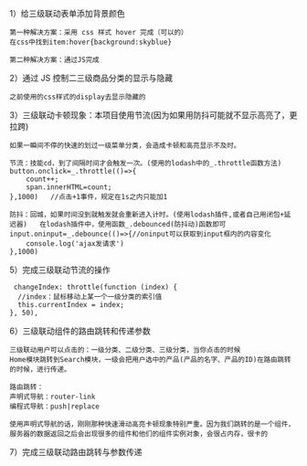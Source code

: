 1）给三级联动表单添加背景颜色

    第一种解决方案：采用 css 样式 hover 完成（可以的）
    在css中找到item:hover{background:skyblue}

    第二种解决方案：通过JS完成

2）通过 JS 控制二三级商品分类的显示与隐藏

    之前使用的css样式的display去显示隐藏的

3）三级联动卡顿现象：本项目使用节流(因为如果用防抖可能就不显示高亮了，更拉跨)

    如果一瞬间不停的快速的划过一级菜单分类，会造成卡顿和高亮显示不及时。

    节流：技能cd，到了间隔时间才会触发一次。(使用的lodash中的_.throttle函数方法)
    button.onclick=_.throttle(()=>{
        count++;
        span.innerHTML=count;
    },1000)   //点击+1事件，规定在1s之内只能加1

    防抖：回城，如果时间没到就触发就会重新进入计时。(使用lodash插件,或者自己用闭包+延迟器)   在lodash插件中，使用函数_.debounced(防抖动)函数即可
    input.oninput=_.debounce(()=>{//oninput可以获取到input框内的内容变化
        console.log('ajax发请求')
    },1000)

5）完成三级联动节流的操作

     changeIndex: throttle(function (index) {
      //index：鼠标移动上某一个一级分类的索引值
      this.currentIndex = index;
    }, 50),

6）三级联动组件的路由跳转和传递参数

    三级联动用户可以点击的：一级分类、二级分类、三级分类，当你点击的时候
    Home模块跳转到Search模块，一级会把用户选中的产品(产品的名字、产品的ID)在路由跳转的时候，进行传递。

    路由跳转：
    声明式导航：router-link
    编程式导航：push|replace

    使用声明式导航的话，刚刚那种快速滑动高亮卡顿现象特别严重。因为我们跳转的是一个组件，服务器的数据返回之后会出现很多的组件和他们的组件实例对象，会很占内存，很卡的

7）完成三级联动路由跳转与参数传递
